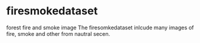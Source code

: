 # firesmokedataset
forest fire and smoke image
The firesomkedataset inlcude many images of fire, smoke and other from nautral secen. 
